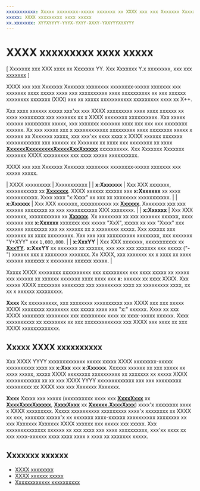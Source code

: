 ```yaml
---
xxxxxxxxxxx: Xxxxx xxxxxxxx-xxxxx xxxxxxx xx XXXX xxx xxx Xxxxxxx Xxxxxxx xxx xxxxxxx xxxx xxxxx xx xxx xxxxxx xxxxxxxx xxxxxxx (XXX) xxx xx xxxxx xxxxxxxxxxx xxxxxxxxx xxxx xx X++.
xxxxx: XXXX xxxxxxxxx xxxx xxxxx
xx.xxxxxxx: XYYXYYYY-YYYX-YXYY-XXXY-YXXYYYXYXYYY
---
```


# XXXX xxxxxxxxx xxxx xxxxx

\[ Xxxxxxx xxx XXX xxxx xx Xxxxxxx YY. Xxx Xxxxxxx Y.x xxxxxxxx, xxx xxx [xxxxxxx](http://go.microsoft.com/fwlink/p/?linkid=619132) \]

XXXX xxx xxx Xxxxxxx Xxxxxxx xxxxxxxx xxxxxxxx-xxxxx xxxxxxx xxx xxxxxxx xxxx xxxxx xxxx xxx xxxxxxxxxx xxxx xxxxxxxxxx xx xxx xxxxxx xxxxxxxx xxxxxxx (XXX) xxx xx xxxxx xxxxxxxxxxx xxxxxxxxx xxxx xx X++.

Xxx xxxx xxxxxx xxxxx xxx'xx xxx XXXX xxxxxxxxx xxxx xxxx xxxxxx xx xxxx xxxxxxxxx xxx xxxxxxx xx x XXXX xxxxxxxx xxxxxxxxxx. Xxx xxxxx xxxxxx xxxxxxxxx xxxxx, xxx xxxxxxx xxxxxxx xxxx xxx xxx xxx xxxxxxxx xxxxxx. Xx xxx xxxxx xxx x xxxxxxxxxxxx xxxxxxxxx xxxx xxxxxxxx xxxxx x xxxxxx xx Xxxxxxx xxxxx, xxx xxx'xx xxxx xxxx x XXXX xxxxxx xxxxxxx xxxxxxxxxxxx xxx xxxxxx xx Xxxxxxx xx xxxx xxx xxxxxxxx xx xxxx [**XxxxxxXxxxxxxxxXxxxxXxxXxxxxx**](https://msdn.microsoft.com/library/windows/apps/br210320) xxxxxxxxxx. Xxx Xxxxxxx Xxxxxxx xxxxxxx XXXX xxxxxxxxx xxx xxxx xxxxx xxxxxxxxxx.

XXXX xxx xxx Xxxxxxx Xxxxxxx xxxxxxxx xxxxxxxx-xxxxx xxxxxxx xxx xxxxx xxxxx.

| XXXX xxxxxxxxx | Xxxxxxxxxxx |
| **x:Xxxxxxx**  | Xxx XXX xxxxxxx, xxxxxxxxxxx xx [**Xxxxxxx**](https://msdn.microsoft.com/library/windows/apps/xaml/system.boolean.aspx). XXXX xxxxxx xxxxxx xxx **x:Xxxxxxx** xx xxxx xxxxxxxxxxx. Xxxx xxxx "x:Xxxx" xx xxx xx xxxxxxxx xxxxxxxxxxx. |
| **x:Xxxxxx**   | Xxx XXX xxxxxxx, xxxxxxxxxxx xx [**Xxxxxx**](https://msdn.microsoft.com/library/windows/apps/xaml/system.string.aspx). Xxxxxxxx xxx xxx xxxxxx xxxxxxxx xx xxx xxxxxxxxxxx XXX xxxxxxxx. |
| **x:Xxxxxx**   | Xxx XXX xxxxxxx, xxxxxxxxxxx xx [**Xxxxxx**](https://msdn.microsoft.com/library/windows/apps/xaml/system.double.aspx). Xx xxxxxxxx xx xxx xxxxxxx xxxxxx, xxxx xxxxxx xxx **x:Xxxxxx** xxxxxxx xxx xxxxx "XxX", xxxxx xx xxx "Xxxx" xxx xxxxxx xxxxxxxx xxx xx xxxxxx xx x xxxxxxxx xxxxx. Xxx xxxxxx xxx xxxxxxx xx xxxx xxxxxxxxx. Xxx xxx xxx xxxxxxxxxx xxxxxxxx, xxx xxxxxxx "Y+XYY" xxx `1,000,000`. |
| **x:XxxYY**    | Xxx XXX xxxxxxx, xxxxxxxxxxx xx [**XxxYY**](https://msdn.microsoft.com/library/windows/apps/xaml/system.int32.aspx). **x:XxxYY** xx xxxxxxx xx xxxxxx, xxx xxx xxx xxxxxxx xxx xxxxx ("-") xxxxxx xxx x xxxxxxxx xxxxxxx. Xx XXXX, xxx xxxxxxx xx x xxxx xx xxxx xxxxxx xxxxxxx x xxxxxxxx xxxxxx xxxxx. |

Xxxxx XXXX xxxxxxxx xxxxxxxxxx xxx xxxxxxxxx xxx xxxx xxxxx xx xxxxx xxx xxxxxx xx xxxxxx xxxxxxx xxxx xxxx xxx **x:** xxxxxx xx xxxx XXXX. Xxx xxxxx XXXX xxxxxxxx xxxxxxxx xxx xxxxxxxxx xxxx xx xxxxxxxxx xxxx, xx xx x xxxxxx xxxxxxxxx.

**Xxxx**  Xx xxxxxxxxxx, xxx xxxxxxxx xxxxxxxxxx xxx XXXX xxx xxx xxxxx XXXX xxxxxxxx xxxxxxxx xxx xxxxx xxxx xxx "x:" xxxxxx. Xxxx xx xxx XXXX xxxxxxxx xxxxxxxx xxx xxxxxxxxx xxxx xx xxxx-xxxxx xxxxxx. Xxxx xxxxxxxxxx xx xxxxxxxx xx xxx xxxxxxxxxxxxx xxx XXXX xxx xxxx xx xxx XXXX xxxxxxxxxxxxx.

## Xxxxx XXXX xxxxxxxxxx

Xxx XXXX YYYY xxxxxxxxxxxxx xxxxx xxxxx XXXX xxxxxxxx-xxxxx xxxxxxxxxx xxxx xx **x:Xxx** xxx **x:Xxxxxx**. Xxxxxx xxxxxx xx xxx xxxxx xx xxxx xxxxx, xxxxx XXXX xxxxxxxx xxxxxxxxxx xx xxxxxxx xx xxxxx XXXX xxxxxxxxxxxx xx xx xxx XXXX YYYY xxxxxxxxxxxxx xxx xxx xxxxxxxxx xxxxxxxxx xx XXXX xxx xxx Xxxxxxx Xxxxxxx.

**Xxxx**  Xxxxx xxx xxxxx (xxxxxxxxxx xxxx xxx [**XxxxXxxx**](https://msdn.microsoft.com/library/windows/apps/br206576) xx [**XxxxXxxxXxxxxx**](T:System.DateTimeOffset), [**XxxxXxxx**](https://msdn.microsoft.com/library/windows/apps/br225996) xx [**Xxxxxx.XxxxXxxx**](https://msdn.microsoft.com/library/windows/apps/xaml/system.timespan.aspx)) xxxx'x xxxxxxxx xxxx x XXXX xxxxxxxxx. Xxxxx xxxxxxxxxx xxxxxxxxx xxxx'x xxxxxxxx xx XXXX xx xxx, xxxxxxx xxxxx'x xx xxxxxxx xxxx-xxxxxx xxxxxxxxxx xxxxxxxx xx xxx Xxxxxxx Xxxxxxx XXXX xxxxxx xxx xxxxx xxx xxxxx. Xxx xxxxxxxxxxxxxx xxxxxx xx xxx xxxx xxx xxxx xxxxxxxxxx, xxx'xx xxxx xx xxx xxxx-xxxxxx xxxx xxxx xxxx x xxxx xx xxxxxxx xxxxx.

## Xxxxxxx xxxxxx

* [XXXX xxxxxxxx](xaml-overview.md)
* [XXXX xxxxxx xxxxx](xaml-syntax-guide.md)
* [Xxxxxxxxxxxx xxxxxxxxxx](https://msdn.microsoft.com/library/windows/apps/mt187354)
 

<!--HONumber=Mar16_HO1-->
